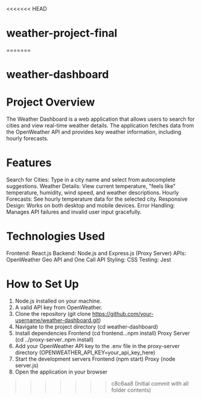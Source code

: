 <<<<<<< HEAD
# weather-project-final
=======
# weather-dashboard

# Project Overview
The Weather Dashboard is a web application that allows users to search for cities and view real-time weather details. The application fetches data from the OpenWeather API and provides key weather information, including hourly forecasts.
# Features
Search for Cities: Type in a city name and select from autocomplete suggestions.
Weather Details: View current temperature, "feels like" temperature, humidity, wind speed, and weather descriptions.
Hourly Forecasts: See hourly temperature data for the selected city.
Responsive Design: Works on both desktop and mobile devices.
Error Handling: Manages API failures and invalid user input gracefully.
# Technologies Used
Frontend: React.js
Backend: Node.js and Express.js (Proxy Server)
APIs: OpenWeather Geo API and One Call API
Styling: CSS
Testing: Jest
# How to Set Up
1. Node.js installed on your machine.
2. A valid API key from OpenWeather.
3. Clone the repository (git clone https://github.com/your-username/weather-dashboard.git)
4. Navigate to the project directory (cd weather-dashboard)
5. Install dependencies
Frontend (cd frontend...npm install)
Proxy Server (cd ../proxy-server..npm install)
6. Add your OpenWeather API key to the .env file in the proxy-server directory (OPENWEATHER_API_KEY=your_api_key_here)
7. Start the development servers
   Frontend (npm start)
   Proxy (node server.js)
9. Open the application in your browser
>>>>>>> c8c6aa8 (Initial commit with all folder contents)
